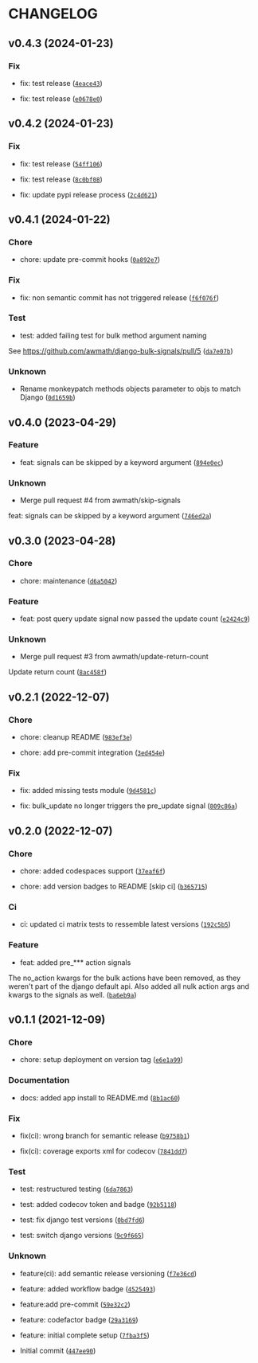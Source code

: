 # CHANGELOG



## v0.4.3 (2024-01-23)

### Fix

* fix: test release ([`4eace43`](https://github.com/awmath/django-bulk-signals/commit/4eace4326653ccf40faafa9c2c1511e3d631ea4f))

* fix: test release ([`e0678e0`](https://github.com/awmath/django-bulk-signals/commit/e0678e0b05ba862ae3d98e1c0e0083d08e789749))


## v0.4.2 (2024-01-23)

### Fix

* fix: test release ([`54ff106`](https://github.com/awmath/django-bulk-signals/commit/54ff106477a0f137c060f241b7dbf85d64dc710c))

* fix: test release ([`8c0bf08`](https://github.com/awmath/django-bulk-signals/commit/8c0bf0864ad308e7a9e50102e6d2a0353ee0fd2e))

* fix: update pypi release process ([`2c4d621`](https://github.com/awmath/django-bulk-signals/commit/2c4d6217eeee1b427340494e8d3dfa4778e9e431))


## v0.4.1 (2024-01-22)

### Chore

* chore: update pre-commit hooks ([`0a892e7`](https://github.com/awmath/django-bulk-signals/commit/0a892e7d3c4a4a009f96b3a7615e74283ff31ca1))

### Fix

* fix: non semantic commit has not triggered release ([`f6f076f`](https://github.com/awmath/django-bulk-signals/commit/f6f076f0a7edfbf0706ecca982dceea705565e36))

### Test

* test: added failing test for bulk method argument naming

See https://github.com/awmath/django-bulk-signals/pull/5 ([`da7e07b`](https://github.com/awmath/django-bulk-signals/commit/da7e07b068aeb009fbbfa8fd6b38f358f39d5a1c))

### Unknown

* Rename monkeypatch methods objects parameter to objs to match Django ([`0d1659b`](https://github.com/awmath/django-bulk-signals/commit/0d1659be4df2abdc5b5d49907ffef585fc837ec7))


## v0.4.0 (2023-04-29)

### Feature

* feat: signals can be skipped by a keyword argument ([`894e0ec`](https://github.com/awmath/django-bulk-signals/commit/894e0ec69e4f73290085b0e9c0141a0bef19cf3d))

### Unknown

* Merge pull request #4 from awmath/skip-signals

feat: signals can be skipped by a keyword argument ([`746ed2a`](https://github.com/awmath/django-bulk-signals/commit/746ed2a82b0e85cb9df42d6f6c28c2f05b5e6d0a))


## v0.3.0 (2023-04-28)

### Chore

* chore: maintenance ([`d6a5042`](https://github.com/awmath/django-bulk-signals/commit/d6a5042d991c680d770aeee4cdef57060dd470d4))

### Feature

* feat: post query update signal now passed the update count ([`e2424c9`](https://github.com/awmath/django-bulk-signals/commit/e2424c9a6033aab0164e94ff32c6699658291555))

### Unknown

* Merge pull request #3 from awmath/update-return-count

Update return count ([`8ac458f`](https://github.com/awmath/django-bulk-signals/commit/8ac458f8e4fcbda7d68838743aa2d8bf1d3b61a5))


## v0.2.1 (2022-12-07)

### Chore

* chore: cleanup README ([`983ef3e`](https://github.com/awmath/django-bulk-signals/commit/983ef3ee9cc0b0d5789c313e3d84013075e0d80d))

* chore: add pre-commit integration ([`3ed454e`](https://github.com/awmath/django-bulk-signals/commit/3ed454eee6b76d7a754d9d589855dd92496004ec))

### Fix

* fix: added missing tests module ([`9d4581c`](https://github.com/awmath/django-bulk-signals/commit/9d4581cbd0bc5a6f6d212e1ca796a1349dad2f79))

* fix: bulk_update no longer triggers the pre_update signal ([`809c86a`](https://github.com/awmath/django-bulk-signals/commit/809c86adcbe92d485ca0c1c48b59792ec26efdd4))


## v0.2.0 (2022-12-07)

### Chore

* chore: added codespaces support ([`37eaf6f`](https://github.com/awmath/django-bulk-signals/commit/37eaf6fd69a982b66b18102372696d65e540b712))

* chore: add version badges to README [skip ci] ([`b365715`](https://github.com/awmath/django-bulk-signals/commit/b365715c586b22f47d884883f73122d1a3bd855b))

### Ci

* ci: updated ci matrix tests to ressemble latest versions ([`192c5b5`](https://github.com/awmath/django-bulk-signals/commit/192c5b5fcb78aebf3c7884f8cafecf6b5b410156))

### Feature

* feat: added pre_*** action signals

The no_action kwargs for the bulk actions have been removed, as they
weren&#39;t part of the django default api. Also added all nulk action
args and kwargs to the signals as well. ([`ba6eb9a`](https://github.com/awmath/django-bulk-signals/commit/ba6eb9a869dd683d8675d6e45b41d67159ba0f13))


## v0.1.1 (2021-12-09)

### Chore

* chore: setup deployment on version tag ([`e6e1a99`](https://github.com/awmath/django-bulk-signals/commit/e6e1a996543d6126f9d511cc918fc52e88540c8b))

### Documentation

* docs: added app install to README.md ([`8b1ac60`](https://github.com/awmath/django-bulk-signals/commit/8b1ac6003549f4f9c67d7055ec45cf9823b4ab4e))

### Fix

* fix(ci): wrong branch for semantic release ([`b9758b1`](https://github.com/awmath/django-bulk-signals/commit/b9758b13f5410d13fb844d7524dcaa0231b6be94))

* fix(ci): coverage exports xml for codecov ([`7841dd7`](https://github.com/awmath/django-bulk-signals/commit/7841dd7dc9ff3dedbf477c8da43e8fe2c00667fb))

### Test

* test: restructured testing ([`6da7863`](https://github.com/awmath/django-bulk-signals/commit/6da7863f0f73b1e2715908986259d60f97eaa4a9))

* test: added codecov token and badge ([`92b5118`](https://github.com/awmath/django-bulk-signals/commit/92b5118ef79694331dcd5fd2e23bcb1435f39f55))

* test: fix django test versions ([`0bd7fd6`](https://github.com/awmath/django-bulk-signals/commit/0bd7fd635a23ce03293bf084849afaebfba30e13))

* test: switch django versions ([`9c9f665`](https://github.com/awmath/django-bulk-signals/commit/9c9f66527b370041cd6ef758805b38abe6830598))

### Unknown

* feature(ci): add semantic release versioning ([`f7e36cd`](https://github.com/awmath/django-bulk-signals/commit/f7e36cd46ebedbdca762b257162239b8c5ecc816))

* feature: added workflow badge ([`4525493`](https://github.com/awmath/django-bulk-signals/commit/4525493908704a69819ac5d3d697ff6c4f7059fa))

* feature:add pre-commit ([`59e32c2`](https://github.com/awmath/django-bulk-signals/commit/59e32c261d97917b945e71e4291c7164184f4110))

* feature: codefactor badge ([`29a3169`](https://github.com/awmath/django-bulk-signals/commit/29a3169512418dc1935fe95059cbfc7afb94e6fb))

* feature: initial complete setup ([`7fba3f5`](https://github.com/awmath/django-bulk-signals/commit/7fba3f50328709e1e725136797363b930ba17400))

* Initial commit ([`447ee90`](https://github.com/awmath/django-bulk-signals/commit/447ee9097f9b3405ee77e64885a38a92ab6e6fba))
